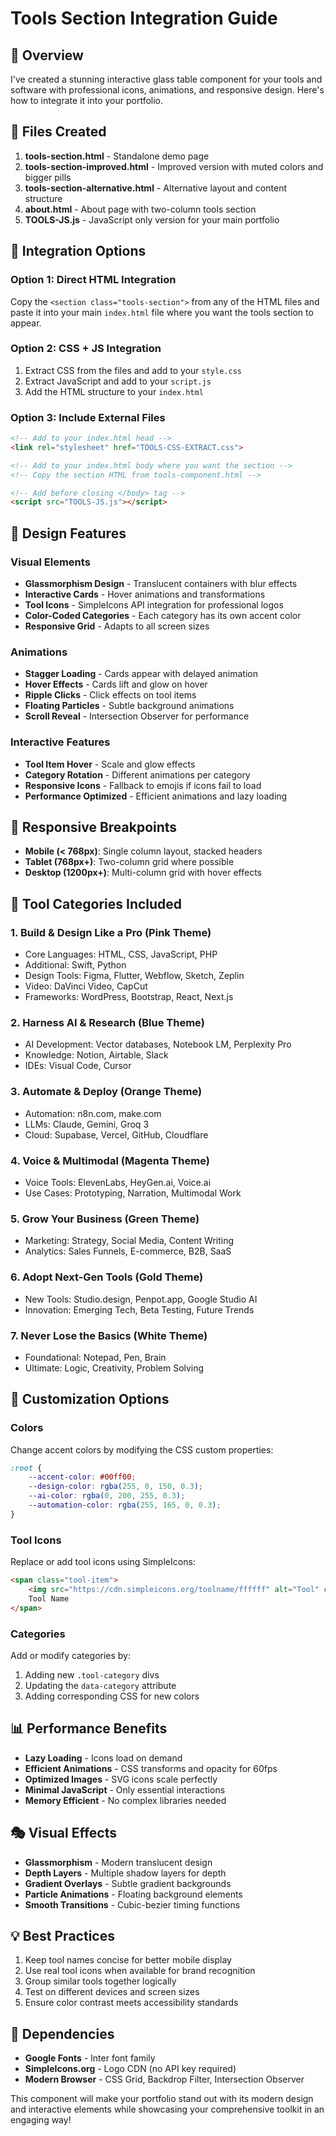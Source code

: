 # Tools Section Integration Guide

## 🎯 **Overview**
I've created a stunning interactive glass table component for your tools and software with professional icons, animations, and responsive design. Here's how to integrate it into your portfolio.

## 📁 **Files Created**
1. **tools-section.html** - Standalone demo page
2. **tools-section-improved.html** - Improved version with muted colors and bigger pills
3. **tools-section-alternative.html** - Alternative layout and content structure
4. **about.html** - About page with two-column tools section
5. **TOOLS-JS.js** - JavaScript only version for your main portfolio

## 🚀 **Integration Options**

### Option 1: Direct HTML Integration
Copy the `<section class="tools-section">` from any of the HTML files and paste it into your main `index.html` file where you want the tools section to appear.

### Option 2: CSS + JS Integration
1. Extract CSS from the files and add to your `style.css`
2. Extract JavaScript and add to your `script.js`
3. Add the HTML structure to your `index.html`

### Option 3: Include External Files
```html
<!-- Add to your index.html head -->
<link rel="stylesheet" href="TOOLS-CSS-EXTRACT.css">

<!-- Add to your index.html body where you want the section -->
<!-- Copy the section HTML from tools-component.html -->

<!-- Add before closing </body> tag -->
<script src="TOOLS-JS.js"></script>
```

## 🎨 **Design Features**

### Visual Elements
- **Glassmorphism Design** - Translucent containers with blur effects
- **Interactive Cards** - Hover animations and transformations
- **Tool Icons** - SimpleIcons API integration for professional logos
- **Color-Coded Categories** - Each category has its own accent color
- **Responsive Grid** - Adapts to all screen sizes

### Animations
- **Stagger Loading** - Cards appear with delayed animation
- **Hover Effects** - Cards lift and glow on hover
- **Ripple Clicks** - Click effects on tool items
- **Floating Particles** - Subtle background animations
- **Scroll Reveal** - Intersection Observer for performance

### Interactive Features
- **Tool Item Hover** - Scale and glow effects
- **Category Rotation** - Different animations per category
- **Responsive Icons** - Fallback to emojis if icons fail to load
- **Performance Optimized** - Efficient animations and lazy loading

## 📱 **Responsive Breakpoints**
- **Mobile (< 768px)**: Single column layout, stacked headers
- **Tablet (768px+)**: Two-column grid where possible
- **Desktop (1200px+)**: Multi-column grid with hover effects

## 🎯 **Tool Categories Included**

### 1. Build & Design Like a Pro (Pink Theme)
- Core Languages: HTML, CSS, JavaScript, PHP
- Additional: Swift, Python
- Design Tools: Figma, Flutter, Webflow, Sketch, Zeplin
- Video: DaVinci Video, CapCut
- Frameworks: WordPress, Bootstrap, React, Next.js

### 2. Harness AI & Research (Blue Theme)
- AI Development: Vector databases, Notebook LM, Perplexity Pro
- Knowledge: Notion, Airtable, Slack
- IDEs: Visual Code, Cursor

### 3. Automate & Deploy (Orange Theme)
- Automation: n8n.com, make.com
- LLMs: Claude, Gemini, Groq 3
- Cloud: Supabase, Vercel, GitHub, Cloudflare

### 4. Voice & Multimodal (Magenta Theme)
- Voice Tools: ElevenLabs, HeyGen.ai, Voice.ai
- Use Cases: Prototyping, Narration, Multimodal Work

### 5. Grow Your Business (Green Theme)
- Marketing: Strategy, Social Media, Content Writing
- Analytics: Sales Funnels, E-commerce, B2B, SaaS

### 6. Adopt Next-Gen Tools (Gold Theme)
- New Tools: Studio.design, Penpot.app, Google Studio AI
- Innovation: Emerging Tech, Beta Testing, Future Trends

### 7. Never Lose the Basics (White Theme)
- Foundational: Notepad, Pen, Brain
- Ultimate: Logic, Creativity, Problem Solving

## 🔧 **Customization Options**

### Colors
Change accent colors by modifying the CSS custom properties:
```css
:root {
    --accent-color: #00ff00;
    --design-color: rgba(255, 0, 150, 0.3);
    --ai-color: rgba(0, 200, 255, 0.3);
    --automation-color: rgba(255, 165, 0, 0.3);
}
```

### Tool Icons
Replace or add tool icons using SimpleIcons:
```html
<span class="tool-item">
    <img src="https://cdn.simpleicons.org/toolname/ffffff" alt="Tool" class="item-icon">
    Tool Name
</span>
```

### Categories
Add or modify categories by:
1. Adding new `.tool-category` divs
2. Updating the `data-category` attribute
3. Adding corresponding CSS for new colors

## 📊 **Performance Benefits**
- **Lazy Loading** - Icons load on demand
- **Efficient Animations** - CSS transforms and opacity for 60fps
- **Optimized Images** - SVG icons scale perfectly
- **Minimal JavaScript** - Only essential interactions
- **Memory Efficient** - No complex libraries needed

## 🎭 **Visual Effects**
- **Glassmorphism** - Modern translucent design
- **Depth Layers** - Multiple shadow layers for depth
- **Gradient Overlays** - Subtle gradient backgrounds
- **Particle Animations** - Floating background elements
- **Smooth Transitions** - Cubic-bezier timing functions

## 💡 **Best Practices**
1. Keep tool names concise for better mobile display
2. Use real tool icons when available for brand recognition
3. Group similar tools together logically
4. Test on different devices and screen sizes
5. Ensure color contrast meets accessibility standards

## 🔗 **Dependencies**
- **Google Fonts** - Inter font family
- **SimpleIcons.org** - Logo CDN (no API key required)
- **Modern Browser** - CSS Grid, Backdrop Filter, Intersection Observer

This component will make your portfolio stand out with its modern design and interactive elements while showcasing your comprehensive toolkit in an engaging way!